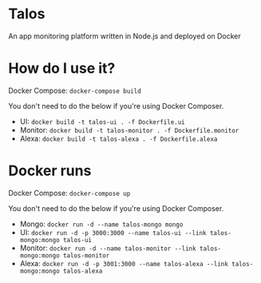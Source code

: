 # Talos
An app monitoring platform written in Node.js and deployed on Docker

# How do I use it?

Docker Compose: `docker-compose build`

You don't need to do the below if you're using Docker Composer.
- UI: `docker build -t talos-ui . -f Dockerfile.ui`
- Monitor: `docker build -t talos-monitor . -f Dockerfile.monitor`
- Alexa: `docker build -t talos-alexa . -f Dockerfile.alexa`

# Docker runs

Docker Compose: `docker-compose up`

You don't need to do the below if you're using Docker Composer.
- Mongo:  `docker run -d --name talos-mongo mongo`
- UI: `docker run -d -p 3000:3000 --name talos-ui --link talos-mongo:mongo talos-ui`
- Monitor: `docker run -d --name talos-monitor --link talos-mongo:mongo talos-monitor`
- Alexa: `docker run -d -p 3001:3000 --name talos-alexa --link talos-mongo:mongo talos-alexa`
